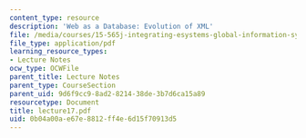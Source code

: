 ```yaml
---
content_type: resource
description: 'Web as a Database: Evolution of XML'
file: /media/courses/15-565j-integrating-esystems-global-information-systems-spring-2002/0b04a00ae67e8812ff4e6d15f70913d5_lecture17.pdf
file_type: application/pdf
learning_resource_types:
- Lecture Notes
ocw_type: OCWFile
parent_title: Lecture Notes
parent_type: CourseSection
parent_uid: 9d6f9cc9-8ad2-8214-38de-3b7d6ca15a89
resourcetype: Document
title: lecture17.pdf
uid: 0b04a00a-e67e-8812-ff4e-6d15f70913d5
---
```

